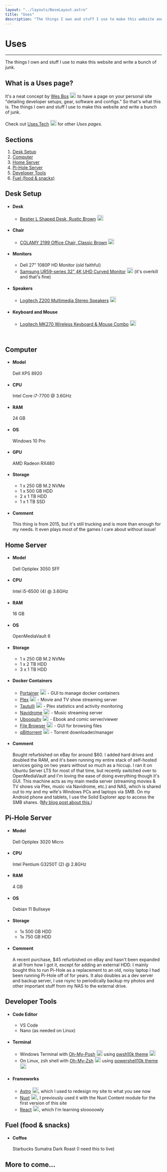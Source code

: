 ```yaml
---
layout: "../layouts/BaseLayout.astro"
title: "Uses"
description: "The things I own and stuff I use to make this website and write a bunch of junk."
---
```


<h1 class="title">Uses</h1>

<hr>

The things I own and stuff I use to make this website and write a bunch of junk.

## What is a Uses page?

It's a neat concept by <a href="https://wesbos.com" target="_blank">Wes Bos</a> <img class="ext" src="/img/assets/external.svg" alt="External Link" height="18px" width="20px"> to have a page on your personal site "detailing developer setups, gear, software and configs." So that's what this is. The things I own and stuff I use to make this website and write a bunch of junk.
<br><br>
Check out <a href="https://uses.tech" target="_blank">Uses.Tech</a> <img class="ext" src="/img/assets/external.svg" alt="External Link" height="18px" width="20px"> for other <em>Uses pages</em>.

## Sections

1. [Desk Setup](#desk)
2. [Computer](#pc)
3. [Home Server](#server)
4. [Pi-Hole Server](#pihole)
5. [Developer Tools](#tools)
6. [Fuel (food & snacks)](#fuel)

<div id='desk' />

## Desk Setup

- #### Desk

  - <a href="https://www.amazon.com/gp/product/B08Q89X9R2" target="_blank">Bestier L Shaped Desk, Rustic Brown</a> <img class="ext" src="/img/assets/external.svg" alt="External Link" height="18px" width="20px">

- #### Chair

  - <a href="https://www.amazon.com/gp/product/B09YV46WG7" target="_blank">COLAMY 2199 Office Chair, Classic Brown</a> <img class="ext" src="/img/assets/external.svg" alt="External Link" height="18px" width="20px">

- #### Monitors

  - Dell 27" 1080P HD Monitor (old faithful)
  - <a href="https://www.amazon.com/gp/product/B07L9G1BFX" target="_blank">Samsung UR59-series 32" 4K UHD Curved Monitor</a> <img class="ext" src="/img/assets/external.svg" alt="External Link" height="18px" width="20px"> (it's overkill and that's fine)

- #### Speakers

  - <a href="https://www.amazon.com/gp/product/B00EZ9XKCM" target="_blank">Logitech Z200 Multimedia Stereo Speakers</a> <img class="ext" src="/img/assets/external.svg" alt="External Link" height="18px" width="20px">

- #### Keyboard and Mouse
  - <a href="https://www.amazon.com/gp/product/B00BP5KOPA" target="_blank">Logitech MK270 Wireless Keyboard & Mouse Combo</a> <img class="ext" src="/img/assets/external.svg" alt="External Link" height="18px" width="20px">

<br>

<div id='pc' />

## Computer

- #### Model

  Dell XPS 8920

- #### CPU

  Intel Core i7-7700 @ 3.6GHz

- #### RAM

  24 GB

- #### OS

  Windows 10 Pro

- #### GPU

  AMD Radeon RX480

- #### Storage

  - 1 x 250 GB M.2 NVMe
  - 1 x 500 GB HDD
  - 2 x 1 TB HDD
  - 1 x 1 TB SSD

- #### Comment

  This thing is from 2015, but it's still trucking and is more than enough for my needs. It even plays most of the games I care about without issue!

<div id='server' />

## Home Server

- #### Model

  Dell Optiplex 3050 SFF

- #### CPU

  Intel i5-6500 (4) @ 3.6GHz

- #### RAM

  16 GB

- #### OS

  OpenMediaVault 6

- #### Storage

  - 1 x 250 GB M.2 NVMe
  - 1 x 2 TB HDD
  - 3 x 1 TB HDD

- #### Docker Containers

  - <a href="https://hub.docker.com/r/portainer/portainer-ce" target="_blank" rel="noreferrer noopener">Portainer</a> <img class="ext" src="/img/assets/external.svg" alt="External Link" height="18px" width="20px"> - GUI to manage docker containers
  - <a href="https://hub.docker.com/r/linuxserver/plex" target="_blank" rel="noreferrer noopener">Plex</a> <img class="ext" src="/img/assets/external.svg" alt="External Link" height="18px" width="20px"> - Movie and TV show streaming server
  - <a href="https://hub.docker.com/r/linuxserver/tautulli" target="_blank" rel="noreferrer noopener">Tautulli</a> <img class="ext" src="/img/assets/external.svg" alt="External Link" height="18px" width="20px"> - Plex statistics and activity monitoring
  - <a href="https://hub.docker.com/r/deluan/navidrome" target="_blank" rel="noreferrer noopener">Navidrome</a> <img class="ext" src="/img/assets/external.svg" alt="External Link" height="18px" width="20px"> - Music streaming server
  - <a href="https://hub.docker.com/r/linuxserver/ubooquity" target="_blank" rel="noreferrer noopener">Ubooquity</a> <img class="ext" src="/img/assets/external.svg" alt="External Link" height="18px" width="20px"> - Ebook and comic server/viewer
  - <a href="https://hub.docker.com/r/filebrowser/filebrowser" target="_blank" rel="noreferrer noopener">File Browser</a> <img class="ext" src="/img/assets/external.svg" alt="External Link" height="18px" width="20px"> - GUI for browsing files
  - <a href="https://hub.docker.com/r/linuxserver/qbittorrent" target="_blank" rel="noreferrer noopener">qBittorrent</a> <img class="ext" src="/img/assets/external.svg" alt="External Link" height="18px" width="20px"> - Torrent downloader/manager

- #### Comment
  Bought refurbished on eBay for around $60. I added hard drives and doubled the RAM, and it's been running my entire stack of self-hosted services going on two years without so much as a hiccup. I ran it on Ubuntu Server LTS for most of that time, but recently switched over to OpenMediaVault and I'm loving the ease of doing everything though it's GUI. This machine acts as my main media server (streaming movies & TV shows via Plex, music via Navidrome, etc.) and NAS, which is shared out to my and my wife's Windows PCs and laptops via SMB. On my Android phone and tablets, I use the Solid Explorer app to access the SMB shares. (<a href="/blog/solid-explorer-samba-share">My blog post about this.</a>)

<div id='pihole' />

## Pi-Hole Server

- #### Model

  Dell Optiplex 3020 Micro

- #### CPU

  Intel Pentium G3250T (2) @ 2.8GHz

- #### RAM

  4 GB

- #### OS

  Debian 11 Bullseye

- #### Storage

  - 1x 500 GB HDD
  - 1x 750 GB HDD

- #### Comment
  A recent purchase, $45 refurbished on eBay and hasn't been expanded at all from how I got it, except for adding an external HDD. I mainly bought this to run Pi-Hole as a replacement to an old, noisy laptop I had been running Pi-Hole off of for years. It also doubles as a dev server and backup server, I use rsync to periodically backup my photos and other important stuff from my NAS to the external drive.

<div id='tools' />

## Developer Tools

- #### Code Editor

  - VS Code
  - Nano (as needed on Linux)

- #### Terminal

  - Windows Terminal with <a href="https://ohmyposh.dev" target="_blank">Oh-My-Posh</a> <img class="ext" src="/img/assets/external.svg" alt="External Link" height="18px" width="20px"> using <a href="https://github.com/Kudostoy0u/pwsh10k" target="_blank">pwsh10k theme</a> <img class="ext" src="/img/assets/external.svg" alt="External Link" height="18px" width="20px">
  - On Linux, zsh shell with <a href="https://github.com/ohmyzsh/ohmyzsh" target="_blank">Oh-My-Zsh</a> <img class="ext" src="/img/assets/external.svg" alt="External Link" height="18px" width="20px"> using <a href="https://github.com/romkatv/powerlevel10k" target="_blank">powershell10k theme</a> <img class="ext" src="/img/assets/external.svg" alt="External Link" height="18px" width="20px">

- #### Frameworks
  - <a href="https://astro.build" target="_blank">Astro</a> <img class="ext" src="/img/assets/external.svg" alt="External Link" height="18px" width="20px">, which I used to redesign my site to what you see now
  - <a href="https://nuxtjs.org" target="_blank">Nuxt</a> <img class="ext" src="/img/assets/external.svg" alt="External Link" height="18px" width="20px">, I previously used it with the Nuxt Content module for the first version of this site
  - <a href="https://reactjs.org" target="_blank">React</a> <img class="ext" src="/img/assets/external.svg" alt="External Link" height="18px" width="20px">, which I'm learning slooooowly

<div id='fuel' />

## Fuel (food & snacks)

- #### Coffee

  Starbucks Sumatra Dark Roast (I need this to live)

## More to come...

<br><br>
